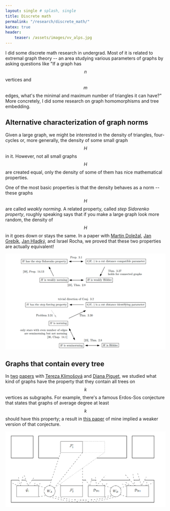 ```yaml
---
layout: single # splash, single
title: Discrete math
permalink: "/research/discrete_math/"
katex: true
header:
    teaser: /assets/images/vv_alps.jpg
---
```


I did some discrete math research in undergrad. Most of it is related to extremal graph theory -- an area studying various parameters of graphs by asking questions like "If a graph has $$n$$ vertices and $$m$$ edges, what's the minimal and maximum number of triangles it can have?" More concretely, I did some research on graph homomorphisms and tree embedding. 

## Alternative characterization of graph norms

Given a large graph, we might be interested in the density of triangles, four-cycles or, more generally, the density of some small graph $$H$$ in it. However, not all small graphs $$H$$ are created equal, only the density of some of them has nice mathematical properties. 

One of the most basic properties is that the density behaves as a norm -- these graphs $$H$$ are called *weakly norming*. A related property, called *step Sidorenko property*, roughly speaking says that if you make a large graph look more random, the density of $$H$$ in it goes down or stays the same. In a paper with [Martin Doležal](https://www.math.cas.cz/index.php/members/researcher/204), [Jan Grebík](https://www.math.ucla.edu/~grebikj/), [Jan Hladký](https://www.cs.cas.cz/~hladky/), and Israel Rocha, we proved that these two properties are actually equivalent!

![Norming graphs](/assets/images/norming.png "Norming graphs")

## Graphs that contain every tree

In [two](https://arxiv.org/pdf/1802.00679) [papers](https://arxiv.org/abs/1804.06791) with [Tereza Klimošová](https://kam.mff.cuni.cz/~tereza/) and [Diana Piguet](https://www.cs.cas.cz/staff/piguet/cs), we studied what kind of graphs have the property that they contain all trees on $$k$$ vertices as subgraphs. For example, there's a famous Erdos-Sos conjecture that states that graphs of average degree at least $$k$$ should have this property; a result in [this paper](https://arxiv.org/abs/1804.06791) of mine implied a weaker version of that conjecture. 

![Trees](/assets/images/trees.png "Finding trees in graphs")